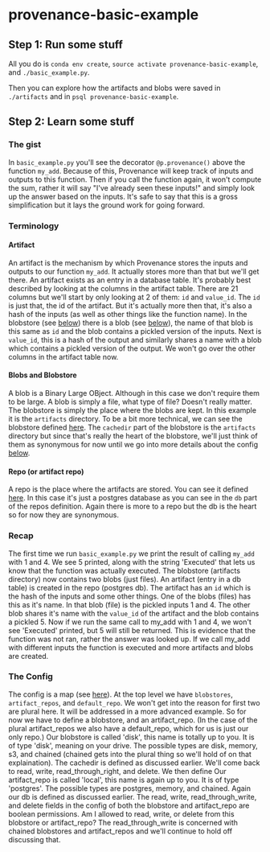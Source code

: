 # provenance-basic-example
## Step 1: Run some stuff

All you do is `conda env create`, `source activate provenance-basic-example`,
and `./basic_example.py`.

Then you can explore how the artifacts and blobs were saved in `./artifacts` and
in `psql provenance-basic-example`.

## Step 2: Learn some stuff

### The gist
In `basic_example.py` you'll see the decorator `@p.provenance()` above the
function `my_add`. Because of this, Provenance will keep track of inputs and
outputs to this function. Then if you call the function again, it won't compute
the sum, rather it will say "I've already seen these inputs!" and simply look up
the answer based on the inputs. It's safe to say that this is a gross
simplification but it lays the ground work for going forward.

### Terminology
#### Artifact
An artifact is the mechanism by which Provenance stores the inputs and outputs
to our function `my_add`. It actually stores more than that but we'll get there.
An artifact exists as an entry in a database table. It's probably best described
by looking at the columns in the artifact table. There are 21 columns but we'll
start by only looking at 2 of them: `id` and `value_id`. The `id` is just that,
the id of the artifact. But it's actually more then that, it's also a hash of
the inputs (as well as other things like the function name). In the blobstore
(see [below](#blobs-and-blobstore)) there is a blob
(see [below](#blobs-and-blobstore)), the name of that blob is this same as `id`
and the blob contains a pickled version of the inputs. Next is `value_id`, this
is a hash of the output and similarly shares a name with a blob which contains a
pickled version of the output. We won't go over the other columns in the
artifact table now.

#### Blobs and Blobstore
A blob is a Binary Large OBject. Although in this case we don't require them to
be large. A blob is simply a file, what type of file? Doesn't really matter. The
blobstore is simply the place where the blobs are kept. In this example it is
the `artifacts` directory. To be a bit more technical, we can see the blobstore
defined [here](basic_example.py#L5). The `cachedir` part of the blobstore is the
`artifacts` directory but since that's really the heart of the blobstore, we'll
just think of them as synonymous for now until we go into more details about the
config [below](#the-config).

#### Repo (or artifact repo)
A repo is the place where the artifacts are stored. You can see it
defined [here](basic_example.py#L12). In this case it's just a postgres database
as you can see in the `db` part of the repos definition. Again there is more to
a repo but the db is the heart so for now they are synonymous.

### Recap
The first time we run `basic_example.py` we print the result of calling `my_add`
with 1 and 4. We see 5 printed, along with the string 'Executed' that lets us
know that the function was actually executed. The blobstore (artifacts
directory) now contains two blobs (just files). An artifact (entry in a db
table) is created in the repo (postgres db). The artifact has an `id` which is
the hash of the inputs and some other things. One of the blobs (files) has this
as it's name. In that blob (file) is the pickled inputs 1 and 4. The other blob
shares it's name with the `value_id` of the artifact and the blob contains a
pickled 5. Now if we run the same call to my_add with 1 and 4, we won't see
'Executed' printed, but 5 will still be returned. This is evidence that the
function was not ran, rather the answer was looked up. If we call my_add with
different inputs the function is executed and more artifacts and blobs are
created.

### The Config
The config is a map (see [here](basic_example.py#L5)). At the top level we have
`blobstores`, `artifact_repos`, and `default_repo`. We won't get into the reason
for first two are plural here. It will be addressed in a more advanced example.
So for now we have to define a blobstore, and an artifact_repo. (In the case of
the plural artifact\_repos we also have a default_repo, which for us is just our
only repo.) Our blobstore is called 'disk', this name is totally up to you. It
is of type 'disk', meaning on your drive. The possible types are disk, memory,
s3, and chained (chained gets into the plural thing so we'll hold of on that
explaination). The cachedir is defined as discussed earlier. We'll come back to
read, write, read\_through\_right, and delete. We then define Our artifact\_repo
is called 'local', this name is again up to you. It is of type 'postgres'. The
possible types are postgres, memory, and chained. Again our db is defined as
discussed earlier. The read, write, read\_through\_write, and delete fields in
the config of both the blobstore and artifact\_repo are boolean permissions. Am I
allowed to read, write, or delete from this blobstore or artifact\_repo? The
read\_through\_write is concerned with chained blobstores and artifact_repos and
we'll continue to hold off discussing that.
